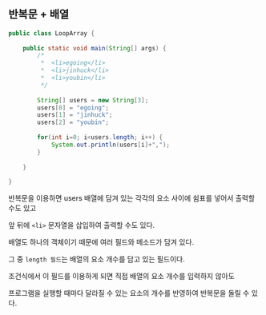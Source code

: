 ## 반복문 + 배열


```java
public class LoopArray {
 
    public static void main(String[] args) {
        /*
         *  <li>egoing</li>
         *  <li>jinhuck</li>
         *  <li>youbin</li>
         */
         
        String[] users = new String[3];
        users[0] = "egoing";
        users[1] = "jinhuck";
        users[2] = "youbin";
         
        for(int i=0; i<users.length; i++) {
            System.out.println(users[i]+",");
        }
         
    }
 
}
```

반복문을 이용하면 users 배열에 담겨 있는 각각의 요소 사이에 쉼표를 넣어서 출력할 수도 있고

앞 뒤에 `<li>` 문자열을 삽입하여 출력할 수도 있다.



배열도 하나의 객체이기 때문에 여러 필드와 메소드가 담겨 있다.

그 중 `length 필드`는 배열의 요소 개수를 담고 있는 필드이다.

조건식에서 이 필드를 이용하게 되면 직접 배열의 요소 개수를 입력하지 않아도

프로그램을 실행할 때마다 달라질 수 있는 요소의 개수를 반영하여 반복문을 돌릴 수 있다.
